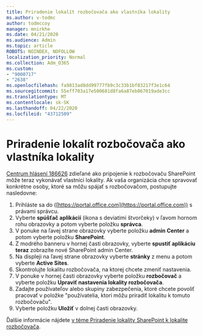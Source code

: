 ```yaml
---
title: Priradenie lokalít rozbočovača ako vlastníka lokality
ms.author: v-todmc
author: todmccoy
manager: mnirkhe
ms.date: 04/21/2020
ms.audience: Admin
ms.topic: article
ROBOTS: NOINDEX, NOFOLLOW
localization_priority: Normal
ms.collection: Adm_O365
ms.custom:
- "9000717"
- "2638"
ms.openlocfilehash: fa9813ad8dd99777fb9c3c33b1bf83217f3e1c64
ms.sourcegitcommit: 55eff703a17e500681d8fa6a87eb067019ade3cc
ms.translationtype: MT
ms.contentlocale: sk-SK
ms.lasthandoff: 04/22/2020
ms.locfileid: "43712509"
---
```

# <a name="associate-hub-sites-as-site-owner"></a>Priradenie lokalít rozbočovača ako vlastníka lokality

[Centrum hlásení 186626](https://admin.microsoft.com/Adminportal/Home?source=applauncher#/MessageCenter?id=MC186626) zdieľané ako pripojenie k rozbočovaču SharePoint môže teraz vykonávať vlastníci lokality. Ak vaša organizácia chce spravovať konkrétne osoby, ktoré sa môžu spájať s rozbočovačom, postupujte nasledovne: 

1. Prihláste sa do ([https://portal.office.com](https://portal.office.com)) s právami správcu.
2. Vyberte **spúšťač aplikácií** (ikona s deviatimi štvorčeky) v ľavom hornom rohu obrazovky a potom vyberte položku **správca**.
3. V ponuke na ľavej strane obrazovky vyberte položku **admin Center** a potom vyberte položku **SharePoint**.
4. Z modrého banneru v hornej časti obrazovky, vyberte **spustiť aplikáciu teraz** zobrazíte nové SharePoint admin Center.
5. Na displeji na ľavej strane obrazovky vyberte **stránky** z menu a potom vyberte **Active Sites**.
6. Skontrolujte lokalitu rozbočovača, na ktorej chcete zmeniť nastavenia.
7. V ponuke v hornej časti obrazovky vyberte položku **rozbočovač** a vyberte položku **Upraviť nastavenia lokality rozbočovača**.
8. Zadajte používateľov alebo skupiny zabezpečenia, ktoré chcete povoliť pracovať v položke "používatelia, ktorí môžu priradiť lokalitu k tomuto rozbočovaču".
9. Vyberte položku **Uložiť** v dolnej časti obrazovky.

Ďalšie informácie nájdete [v téme Priradenie lokality SharePoint k lokalite rozbočovača](https://support.office.com/article/associate-a-sharepoint-site-with-a-hub-site-ae0009fd-af04-4d3d-917d-88edb43efc05). 